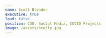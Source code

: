 ```yaml
---
name: Scott Blender
executive: true
lead: false
position: COO, Social Media, COVID Projects
image: /assets/scotty.jpg
---
```

